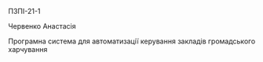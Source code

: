 ПЗПІ-21-1

Червенко Анастасія

Програмна система для автоматизації керування закладів громадського харчування
